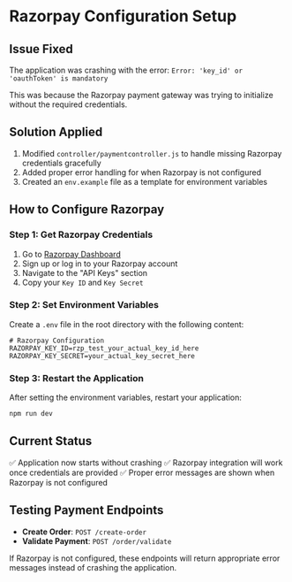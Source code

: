 # Razorpay Configuration Setup

## Issue Fixed
The application was crashing with the error: `Error: 'key_id' or 'oauthToken' is mandatory`

This was because the Razorpay payment gateway was trying to initialize without the required credentials.

## Solution Applied
1. Modified `controller/paymentcontroller.js` to handle missing Razorpay credentials gracefully
2. Added proper error handling for when Razorpay is not configured
3. Created an `env.example` file as a template for environment variables

## How to Configure Razorpay

### Step 1: Get Razorpay Credentials
1. Go to [Razorpay Dashboard](https://dashboard.razorpay.com/app/keys)
2. Sign up or log in to your Razorpay account
3. Navigate to the "API Keys" section
4. Copy your `Key ID` and `Key Secret`

### Step 2: Set Environment Variables
Create a `.env` file in the root directory with the following content:

```env
# Razorpay Configuration
RAZORPAY_KEY_ID=rzp_test_your_actual_key_id_here
RAZORPAY_KEY_SECRET=your_actual_key_secret_here
```

### Step 3: Restart the Application
After setting the environment variables, restart your application:

```bash
npm run dev
```

## Current Status
✅ Application now starts without crashing
✅ Razorpay integration will work once credentials are provided
✅ Proper error messages are shown when Razorpay is not configured

## Testing Payment Endpoints
- **Create Order**: `POST /create-order`
- **Validate Payment**: `POST /order/validate`

If Razorpay is not configured, these endpoints will return appropriate error messages instead of crashing the application.



